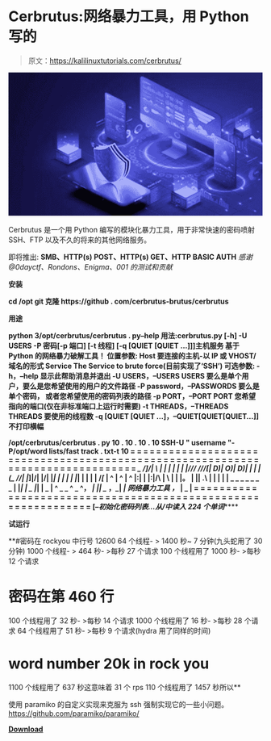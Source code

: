 # Cerbrutus:网络暴力工具，用 Python 写的

> 原文：<https://kalilinuxtutorials.com/cerbrutus/>

[![](img//16343e47f6bf6e438daf8c91152d5110.png)](https://1.bp.blogspot.com/-hNAN5nOHtHE/YSh3IB5rzhI/AAAAAAAAKlU/OP5K_HZDXTUnty-mloMO5pgD4jOtWH4qgCLcBGAsYHQ/s674/3.png)

Cerbrutus 是一个用 Python 编写的模块化暴力工具，用于非常快速的密码喷射 SSH、FTP 以及不久的将来的其他网络服务。

即将推出: **SMB、HTTP(s) POST、HTTP(s) GET、HTTP BASIC AUTH** *感谢@0dayctf、Rondons、Enigma、001 的测试和贡献*

**安装**

**cd /opt
git 克隆 https://github . com/cerbrutus-brutus/cerbrutus**

**用途**

**python 3/opt/cerbrutus/cerbrutus . py–help
用法:cerbrutus.py [-h] -U USERS -P 密码[-p 端口] [-t 线程] [-q [QUIET [QUIET …]]]主机服务
基于 Python 的网络暴力破解工具！
位置参数:
Host 要连接的主机-以 IP 或 VHOST/域名的形式
Service The Service to brute force(目前实现了‘SSH’)
可选参数:
-h，–help 显示此帮助消息并退出
-U USERS，–USERS USERS
要么是单个用户，要么是您希望使用的用户的文件路径
-P password，–PASSWORDS
要么是单个密码， 或者您希望使用的密码列表的路径
-p PORT，–PORT PORT 您希望指向的端口(仅在非标准端口上运行时需要)
-t THREADS，–THREADS THREADS
要使用的线程数
-q [QUIET [QUIET …]，–QUIET[QUIET[QUIET…]]
不打印横幅**

**/opt/cerbrutus/cerbrutus . py 10 . 10 . 10 . 10 SSH-U " username "-P/opt/word lists/fast track . txt-t 10
= = = = = = = = = = = = = = = = = = = = = = = = = = = = = = = = = = = = = = = = = = = = = = = = = = = = = = = = = = = = = = = = = = = = = = = = = = = = = = =
***_ */]/*| \\ | | | | | | |/*//
///[*| D)| O)| D)| | | |(_
//| |*]|/| |/| |*| | | | | |*| | | | |
/_[_ | ^ | ^ | ^ |:| | |:|/\ |
\ | |
|。 | || .\ | | | | |
_ _ _ _ _ _ _ | |*| | _ |*| | _ | ^ _ _ ^ _ ^， *| || _* ，_| _|
网络暴力工具
，_ | _ |
= = = = = = = = = = = = = = = = = = = = = = = = = = = = = = = = = = = = = = = = = = = = = = = = = = = = = = = = = = = = = =
[*–初始化密码列表…从/中读入 224 个单词*******

**试运行**

**#密码在 rockyou 中行号 12600
64 个线程- > 1400 秒~ 7 分钟(九头蛇用了 30 分钟)
1000 个线程- > 464 秒- >每秒 27 个请求
100 个线程用了 1000 秒- >每秒 12 个请求
# 密码在第 460 行
100 个线程用了 32 秒- >每秒 14 个请求
1000 个线程用了 16 秒- >每秒 28 个请求
64 个线程用了 51 秒- >每秒 9 个请求(hydra 用了同样的时间)
# word number 20k in rock you
1100 个线程用了 637 秒这意味着 31 个 rps
110 个线程用了 1457 秒所以**

使用 paramiko 的自定义实现来克服为 ssh 强制实现它的一些小问题。https://github.com/paramiko/paramiko/

[**Download**](https://github.com/Cerbrutus-BruteForcer/cerbrutus)